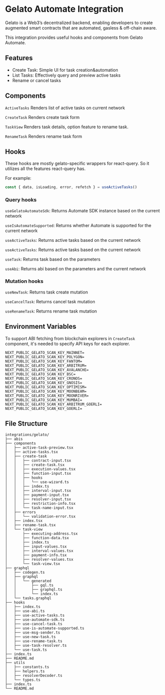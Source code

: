 # Gelato Automate Integration

Gelato is a Web3’s decentralized backend, enabling developers to create augmented smart contracts that are automated, gasless & off-chain aware.

This integration provides useful hooks and components from Gelato Automate.

## Features

- Create Task: Simple UI for task creation&automation
- List Tasks: Effectively query and preview active tasks
- Rename or cancel tasks

## Components

`ActiveTasks` Renders list of active tasks on current network

`CreateTask` Renders create task form

`TaskView` Renders task details, option feature to rename task.

`RenameTask` Renders rename task form

## Hooks

These hooks are mostly gelato-specific wrappers for react-query. So it utilizes all the features react-query has.

For example:

```ts
const { data, isLoading, error, refetch } = useActiveTasks()
```

### Query hooks

`useGelatoAutomateSdk`: Returns Automate SDK instance based on the current network

`useIsAutomateSupported`: Returns whether Automate is supported for the current network

`useActiveTasks`: Returns active tasks based on the current network

`useActiveTasks`: Returns active tasks based on the current network

`useTask`: Returns task based on the parameters

`useAbi`: Returns abi based on the parameters and the current network

### Mutation hooks

`useNewTask`: Returns task create mutation

`useCancelTask`: Returns cancel task mutation

`useRenameTask`: Returns rename task mutation

## Environment Variables

To support ABI fetching from blockchain explorers in `CreateTask` component, it's needed to specify API keys for each explorer.

```
NEXT_PUBLIC_GELATO_SCAN_KEY_MAINNET=
NEXT_PUBLIC_GELATO_SCAN_KEY_POLYGON=
NEXT_PUBLIC_GELATO_SCAN_KEY_FANTOM=
NEXT_PUBLIC_GELATO_SCAN_KEY_ARBITRUM=
NEXT_PUBLIC_GELATO_SCAN_KEY_AVALANCHE=
NEXT_PUBLIC_GELATO_SCAN_KEY_BSC=
NEXT_PUBLIC_GELATO_SCAN_KEY_CRONOS=
NEXT_PUBLIC_GELATO_SCAN_KEY_GNOSIS=
NEXT_PUBLIC_GELATO_SCAN_KEY_OPTIMISM=
NEXT_PUBLIC_GELATO_SCAN_KEY_MOONBEAM=
NEXT_PUBLIC_GELATO_SCAN_KEY_MOONRIVER=
NEXT_PUBLIC_GELATO_SCAN_KEY_MUMBAI=
NEXT_PUBLIC_GELATO_SCAN_KEY_ARBITRUM_GOERLI=
NEXT_PUBLIC_GELATO_SCAN_KEY_GOERLI=
```

## File Structure

```
integrations/gelato/
├── abis
├── components
│   ├── active-task-preview.tsx
│   ├── active-tasks.tsx
│   ├── create-task
│   │   ├── contract-input.tsx
│   │   ├── create-task.tsx
│   │   ├── execution-values.tsx
│   │   ├── function-input.tsx
│   │   ├── hooks
│   │   │   └── use-wizard.ts
│   │   ├── index.ts
│   │   ├── interval-input.tsx
│   │   ├── payment-input.tsx
│   │   ├── resolver-input.tsx
│   │   ├── restriction-info.tsx
│   │   └── task-name-input.tsx
│   ├── errors
│   │   └── validation-error.tsx
│   ├── index.tsx
│   ├── rename-task.tsx
│   └── task-view
│       ├── executing-address.tsx
│       ├── function-data.tsx
│       ├── index.ts
│       ├── input-values.tsx
│       ├── interval-values.tsx
│       ├── payment-info.tsx
│       ├── resolver-values.tsx
│       └── task-view.tsx
├── graphql
│   ├── codegen.ts
│   ├── graphql
│   │   └── generated
│   │       ├── gql.ts
│   │       ├── graphql.ts
│   │       └── index.ts
│   └── tasks.graphql
├── hooks
│   ├── index.ts
│   ├── use-abi.ts
│   ├── use-active-tasks.ts
│   ├── use-automate-sdk.ts
│   ├── use-cancel-task.ts
│   ├── use-is-automate-supported.ts
│   ├── use-msg-sender.ts
│   ├── use-new-task.ts
│   ├── use-rename-task.ts
│   ├── use-task-resolver.ts
│   └── use-task.ts
├── index.ts
├── README.md
├── utils
│   ├── constants.ts
│   ├── helpers.ts
│   ├── resolverDecoder.ts
│   └── types.ts
├── index.ts
└── README.md

```

